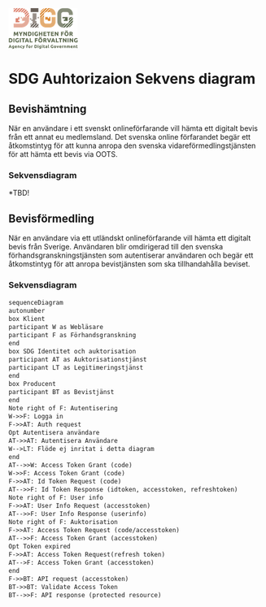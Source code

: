 ![Logo](images/digg.png)
# SDG Auhtorizaion Sekvens diagram
## Bevishämtning
När en användare i ett svenskt onlineförfarande vill hämta ett digitalt bevis från ett annat eu medlemsland.
Det svenska online förfarandet begär ett åtkomstintyg för att kunna anropa den svenska vidareförmedlingstjänsten för 
att hämta ett bevis via OOTS.
### Sekvensdiagram
*TBD!

## Bevisförmedling
När en användare via ett utländskt onlineförfarande vill hämta ett digitalt bevis från Sverige.
Användaren blir omdirigerad till den svenska förhandsgranskningstjänsten som autentiserar användaren och begär ett 
åtkomstintyg för att anropa bevistjänsten som ska tillhandahålla beviset.
### Sekvensdiagram
```mermaid
sequenceDiagram
autonumber
box Klient
participant W as Webläsare
participant F as Förhandsgranskning
end
box SDG Identitet och auktorisation
participant AT as Auktorisationstjänst
participant LT as Legitimeringstjänst
end
box Producent
participant BT as Bevistjänst
end
Note right of F: Autentisering
W->>F: Logga in
F->>AT: Auth request
Opt Autentisera användare
AT->>AT: Autentisera Användare
W-->LT: Flöde ej inritat i detta diagram
end
AT-->>W: Access Token Grant (code)
W->>F: Access Token Grant (code)
F->>AT: Id Token Request (code)
AT-->>F: Id Token Response (idtoken, accesstoken, refreshtoken)
Note right of F: User info
F->>AT: User Info Request (accesstoken)
AT-->>F: User Info Response (userinfo)
Note right of F: Auktorisation
F->>AT: Access Token Request (code/accesstoken)
AT-->>F: Access Token Grant (accesstoken)
Opt Token expired
F->>AT: Access Token Request(refresh token)
AT-->F: Access Token Grant (accesstoken)
end
F->>BT: API request (accesstoken)
BT->>BT: Validate Access Token
BT-->>F: API response (protected resource)
```

